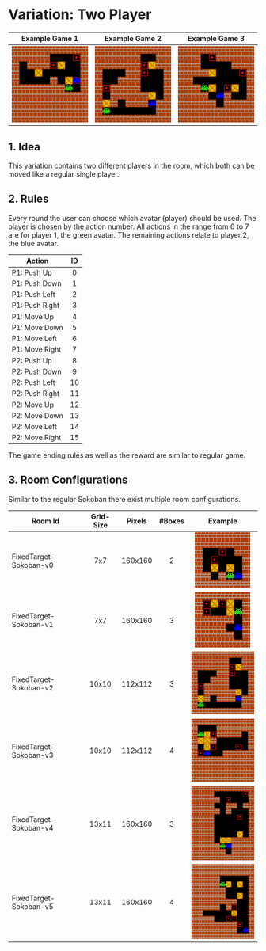 # Variation: Two Player

| Example Game 1 | Example Game 2 | Example Game 3 |
| :---: | :---: | :---: 
| ![Game 1](/docs/Animations/TwoPlayer_solved_0.gif?raw=true) | ![Game 2](/docs/Animations/TwoPlayer_solved_1.gif?raw=true) | ![Game 3](/docs/Animations/TwoPlayer_solved_2.gif?raw=true) |


## 1. Idea
This variation contains two different players in the room, which both can be moved like a regular single player.


## 2. Rules
Every round the user can choose which avatar (player) should be used. 
The player is chosen by the action number. 
All actions in the range from 0 to 7 are for player 1, the green avatar.
The remaining actions relate to player 2, the blue avatar.

 | Action         | ID    | 
 | -------------  | :---: | 
 | P1: Push Up    |  0    |  
 | P1: Push Down  |  1    | 
 | P1: Push Left  |  2    |   
 | P1: Push Right |  3    |   
 | P1: Move Up    |  4    |
 | P1: Move Down  |  5    |
 | P1: Move Left  |  6    |
 | P1: Move Right |  7    |
 | P2: Push Up    |  8    |  
 | P2: Push Down  |  9    | 
 | P2: Push Left  |  10   |   
 | P2: Push Right |  11   |   
 | P2: Move Up    |  12   |
 | P2: Move Down  |  13   |
 | P2: Move Left  |  14   |
 | P2: Move Right |  15   |

The game ending rules as well as the reward are similar to regular game. 

## 3. Room Configurations
Similar to the regular Sokoban there exist multiple room configurations.

| Room Id | Grid-Size | Pixels | #Boxes | Example | 
| ---     | :---:      | :---: | :---:   | :---: | 
| FixedTarget-Sokoban-v0 |  7x7  | 160x160 | 2 | ![TwoPlayer-Sokoban-v0](/docs/rooms/TwoPlayer-Sokoban-v0.png)  | 
| FixedTarget-Sokoban-v1 |  7x7  | 160x160 | 3 | ![TwoPlayer-Sokoban-v1](/docs/rooms/TwoPlayer-Sokoban-v1.png)   | 
| FixedTarget-Sokoban-v2 | 10x10 | 112x112 | 3 | ![TwoPlayer-Sokoban-v2](/docs/rooms/TwoPlayer-Sokoban-v2.png)  |
| FixedTarget-Sokoban-v3 | 10x10 | 112x112 | 4 | ![TwoPlayer-Sokoban-v3](/docs/rooms/TwoPlayer-Sokoban-v3.png)  |
| FixedTarget-Sokoban-v4 | 13x11 | 160x160 | 3 | ![TwoPlayer-Sokoban-v4](/docs/rooms/TwoPlayer-Sokoban-v4.png)  | 
| FixedTarget-Sokoban-v5 | 13x11 | 160x160 | 4 | ![TwoPlayer-Sokoban-v5](/docs/rooms/TwoPlayer-Sokoban-v5.png)   | 

